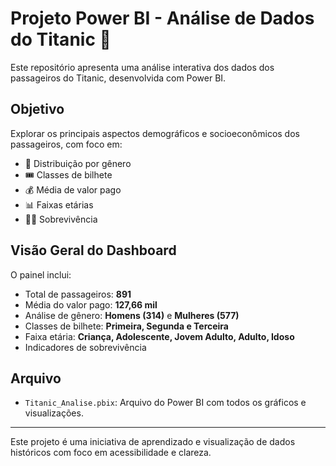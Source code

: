 # Projeto Power BI - Análise de Dados do Titanic 🚢

Este repositório apresenta uma análise interativa dos dados dos passageiros do Titanic, desenvolvida com Power BI.

## Objetivo

Explorar os principais aspectos demográficos e socioeconômicos dos passageiros, com foco em:

- 👥 Distribuição por gênero
- 🎟️ Classes de bilhete
- 💰 Média de valor pago
- 📊 Faixas etárias
- 🧍‍♂️ Sobrevivência

## Visão Geral do Dashboard

O painel inclui:

- Total de passageiros: **891**
- Média do valor pago: **127,66 mil**
- Análise de gênero: **Homens (314)** e **Mulheres (577)**
- Classes de bilhete: **Primeira, Segunda e Terceira**
- Faixa etária: **Criança, Adolescente, Jovem Adulto, Adulto, Idoso**
- Indicadores de sobrevivência

## Arquivo

- `Titanic_Analise.pbix`: Arquivo do Power BI com todos os gráficos e visualizações.

---

Este projeto é uma iniciativa de aprendizado e visualização de dados históricos com foco em acessibilidade e clareza.

